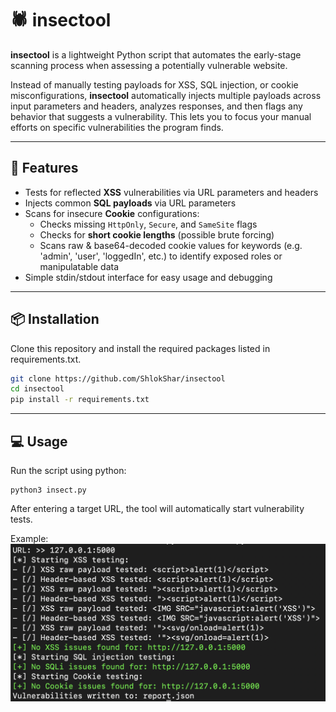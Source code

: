 # 🕷 insectool

**insectool** is a lightweight Python script that automates the early-stage scanning process when assessing a potentially vulnerable website.

Instead of manually testing payloads for XSS, SQL injection, or cookie misconfigurations, **insectool** automatically injects multiple payloads across input parameters and headers, analyzes responses, and then flags any behavior that suggests a vulnerability. This lets you to focus your manual efforts on specific vulnerabilities the program finds.

---

## 🚀 Features

- Tests for reflected **XSS** vulnerabilities via URL parameters and headers
- Injects common **SQL payloads**  via URL parameters
- Scans for insecure **Cookie** configurations:
  - Checks missing `HttpOnly`, `Secure`, and `SameSite` flags
  - Checks for **short cookie lengths** (possible brute forcing)
  - Scans raw & base64-decoded cookie values for keywords (e.g. 'admin', 'user', 'loggedIn', etc.) to identify exposed roles or manipulatable data
- Simple stdin/stdout interface for easy usage and debugging

---

## 📦 Installation

Clone this repository and install the required packages listed in requirements.txt.

```bash
git clone https://github.com/ShlokShar/insectool
cd insectool
pip install -r requirements.txt
```

---

## 💻 Usage

Run the script using python:
```python3
python3 insect.py
```
After entering a target URL, the tool will automatically start vulnerability tests.

Example:  
![example image](https://github.com/ShlokShar/insectool/blob/master/assets/example.png?raw=true "Example")
